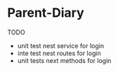 # Parent-Diary
TODO
- unit test nest service for login
- inte test nest routes for login
- unit tests next methods for login